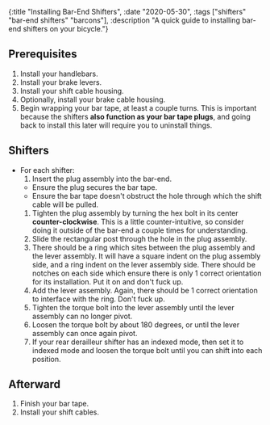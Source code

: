 {:title "Installing Bar-End Shifters", :date "2020-05-30", :tags ["shifters" "bar-end shifters" "barcons"], :description "A quick guide to installing bar-end shifters on your bicycle."}


## Prerequisites
1. Install your handlebars.
1. Install your brake levers.
1. Install your shift cable housing.
1. Optionally, install your brake cable housing.
1. Begin wrapping your bar tape, at least a couple turns. This is important
   because the shifters **also function as your bar tape plugs**, and going back
   to install this later will require you to uninstall things.


## Shifters
- For each shifter:
  1. Insert the plug assembly into the bar-end.
    * Ensure the plug secures the bar tape.
    * Ensure the bar tape doesn't obstruct the hole through which the shift
      cable will be pulled.
  1. Tighten the plug assembly by turning the hex bolt in its center
     **counter-clockwise**. This is a little counter-intuitive, so consider
     doing it outside of the bar-end a couple times for understanding.
  1. Slide the rectangular post through the hole in the plug assembly.
  1. There should be a ring which sites between the plug assembly and the lever
     assembly. It will have a square indent on the plug assembly side, and a
     ring indent on the lever assembly side. There should be notches on each
     side which ensure there is only 1 correct orientation for its installation.
     Put it on and don't fuck up.
  1. Add the lever assembly. Again, there should be 1 correct orientation to
     interface with the ring. Don't fuck up.
  1. Tighten the torque bolt into the lever assembly until the lever assembly
     can no longer pivot.
  1. Loosen the torque bolt by about 180 degrees, or until the lever assembly
     can once again pivot.
  1. If your rear derailleur shifter has an indexed mode, then set it to indexed
     mode and loosen the torque bolt until you can shift into each position.


## Afterward
1. Finish your bar tape.
1. Install your shift cables.